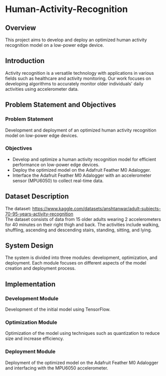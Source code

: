 # Human-Activity-Recognition
## Overview
This project aims to develop and deploy an optimized human activity recognition model on a low-power edge device.

## Introduction
Activity recognition is a versatile technology with applications in various fields such as healthcare and activity monitoring. Our work focuses on developing algorithms to accurately monitor older individuals' daily activities using accelerometer data.

## Problem Statement and Objectives
### Problem Statement
Development and deployment of an optimized human activity recognition model on low-power edge devices.

### Objectives
- Develop and optimize a human activity recognition model for efficient performance on low-power edge devices.
- Deploy the optimized model on the Adafruit Feather M0 Adalogger.
- Interface the Adafruit Feather M0 Adalogger with an accelerometer sensor (MPU6050) to collect real-time data.

## Dataset Description
The dataset: https://www.kaggle.com/datasets/anshtanwar/adult-subjects-70-95-years-activity-recognition<Br>
The dataset consists of data from 15 older adults wearing 2 accelerometers for 40 minutes on their right thigh and back. The activities include walking, shuffling, ascending and descending stairs, standing, sitting, and lying.

## System Design
The system is divided into three modules: development, optimization, and deployment. Each module focuses on different aspects of the model creation and deployment process.

## Implementation
### Development Module
Development of the initial model using TensorFlow.
### Optimization Module
Optimization of the model using techniques such as quantization to reduce size and increase efficiency.
### Deployment Module
Deployment of the optimized model on the Adafruit Feather M0 Adalogger and interfacing with the MPU6050 accelerometer.




